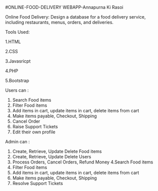 #ONLINE-FOOD-DELIVERY WEBAPP-Annapurna Ki Rasoi

Online Food Delivery: Design a database for a food delivery service, including restaurants, menus, orders, and deliveries.

Tools Used:

1.HTML

2.CSS

3.Javasricpt

4.PHP

5.Bootstrap

 
Users can :
1. Search Food items
2. Filter Food items
3. Add items in cart, update items in cart, delete items from cart
4. Make items payable, Checkout, Shipping
5. Cancel Order
6. Raise Support Tickets
7. Edit their own profile

Admin can :
1. Create, Retrieve, Update Delete Food items
2. Create, Retrieve, Update Delete Users
3. Process Orders, Cancel Orders, Refund Money
4.Search Food items
5. Filter Food items
6. Add items in cart, update items in cart, delete items from cart
7. Make items payable, Checkout, Shipping
8. Resolve Support Tickets

